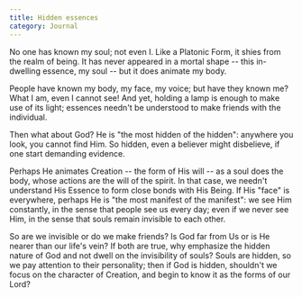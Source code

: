 ```yaml
---
title: Hidden essences
category: Journal
---
```


No one has known my soul; not even I.  Like a Platonic Form, it shies
from the realm of being.  It has never appeared in a mortal shape --
this in-dwelling essence, my soul -- but it does animate my body.

People have known my body, my face, my voice; but have they known me?
What I am, even I cannot see!  And yet, holding a lamp is enough to make
use of its light; essences needn't be understood to make friends with
the individual.

Then what about God?  He is "the most hidden of the hidden": anywhere
you look, you cannot find Him.  So hidden, even a believer might
disbelieve, if one start demanding evidence.

Perhaps He animates Creation -- the form of His will -- as a soul does
the body, whose actions are the will of the spirit.  In that case, we
needn't understand His Essence to form close bonds with His Being.  If
His "face" is everywhere, perhaps He is "the most manifest of the
manifest": we see Him constantly, in the sense that people see us every
day; even if we never see Him, in the sense that souls remain invisible
to each other.

So are we invisible or do we make friends?  Is God far from Us or is He
nearer than our life's vein?  If both are true, why emphasize the hidden
nature of God and not dwell on the invisibility of souls?  Souls are
hidden, so we pay attention to their personality; then if God is hidden,
shouldn't we focus on the character of Creation, and begin to know it as
the forms of our Lord?


